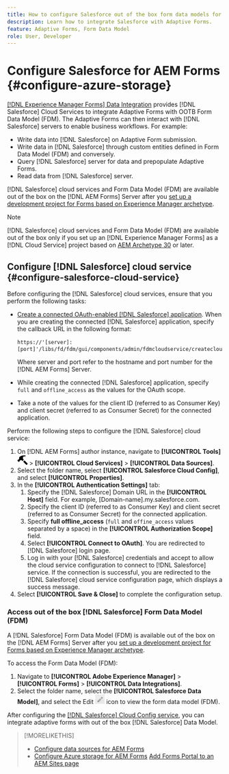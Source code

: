 ```yaml
---
title: How to configure Salesforce out of the box form data models for Adaptive Forms?
description: Learn how to integrate Salesforce with Adaptive Forms.
feature: Adaptive Forms, Form Data Model
role: User, Developer
---
```


# Configure Salesforce for AEM Forms {#configure-azure-storage}

[[!DNL Experience Manager Forms] Data Integration](data-integration.md) provides [!DNL Salesforce] Cloud Services to integrate Adaptive Forms with OOTB Form Data Model (FDM). The Adaptive Forms can then interact with [!DNL Salesforce] servers to enable business workflows. For example:

* Write data into [!DNL Salesforce] on Adaptive Form submission.
* Write data in [!DNL Salesforce] through custom entities defined in Form Data Model (FDM) and conversely.
* Query [!DNL Salesforce] server for data and prepopulate Adaptive Forms.
* Read data from [!DNL Salesforce] server.

[!DNL Salesforce] cloud services and Form Data Model (FDM) are available out of the box on the [!DNL AEM Forms] Server after you [set up a development project for Forms based on Experience Manager archetype](setup-local-development-environment.md#forms-cloud-service-local-development-environment).

>[!NOTE]
>
>[!DNL Salesforce] cloud services and Form Data Model (FDM) are available out of the box only if you set up an [!DNL Experience Manager Forms] as a [!DNL Cloud Service] project based on [AEM Archetype 30](https://github.com/adobe/aem-project-archetype/releases/tag/aem-project-archetype-30) or later.

## Configure [!DNL Salesforce] cloud service {#configure-salesforce-cloud-service}

Before configuring the [!DNL Salesforce] cloud services, ensure that you perform the following tasks:

* [Create a connected OAuth-enabled [!DNL Salesforce] application](https://help.salesforce.com/s/articleView?id=sf.connected_app_create_api_integration.htm&type=5). When you are creating the connected [!DNL Salesforce] application, specify the callback URL in the following format:

   ```
   https://'[server]:[port]'/libs/fd/fdm/gui/components/admin/fdmcloudservice/createcloudconfigwizard/cloudservices.html
   ```

   Where server and port refer to the hostname and port number for the [!DNL AEM Forms] Server. 

* While creating the connected [!DNL Salesforce] application, specify `full` and `offline_access` as the values for the OAuth scope.

* Take a note of the values for the client ID (referred to as Consumer Key) and client secret (referred to as Consumer Secret) for the connected application.

Perform the following steps to configure the [!DNL Salesforce] cloud service:

1. On [!DNL AEM Forms] author instance, navigate to **[!UICONTROL Tools]** ![hammer](assets/hammer.png) &gt; **[!UICONTROL Cloud Services]** &gt; **[!UICONTROL Data Sources]**. 
2. Select the folder name, select **[!UICONTROL Salesforce Cloud Config]**, and select **[!UICONTROL Properties]**.
3. In the **[!UICONTROL Authentication Settings]** tab:
   1. Specify the [!DNL Salesforce] Domain URL in the **[!UICONTROL Host]** field. For example, [Domain-name].my.salesforce.com.
   2. Specify the client ID (referred to as Consumer Key) and client secret (referred to as Consumer Secret) for the connected application.
   3. Specify **full offline_access** (`full` and `offine_access` values separated by a space) in the **[!UICONTROL Authorization Scope]** field.
   4. Select **[!UICONTROL Connect to OAuth]**. You are redirected to [!DNL Salesforce] login page.
   5. Log in with your [!DNL Salesforce] credentials and accept to allow the cloud service configuration to connect to [!DNL Salesforce] service. If the connection is successful, you are redirected to the [!DNL Salesforce] cloud service configuration page, which displays a success message.
4. Select **[!UICONTROL Save & Close]** to complete the configuration setup.

### Access out of the box [!DNL Salesforce] Form Data Model (FDM)

A [!DNL Salesforce] Form Data Model (FDM) is available out of the box on the [!DNL AEM Forms] Server after you [set up a development project for Forms based on Experience Manager archetype](setup-local-development-environment.md#forms-cloud-service-local-development-environment).

To access the Form Data Model (FDM):
1. Navigate to **[!UICONTROL Adobe Experience Manager]** &gt; **[!UICONTROL Forms]** &gt; **[!UICONTROL Data Integrations]**.  
1. Select the folder name, select the **[!UICONTROL Salesforce Data Model]**, and select the Edit ![Edit](assets/edit.png) icon to view the form data model (FDM).

After configuring the [[!DNL Salesforce] Cloud Config service](#configure-salesforce-cloud-service), you can integrate adaptive forms with out of the box [!DNL Salesforce] Data Model.

>[!MORELIKETHIS]
>
>* [Configure data sources for AEM Forms](/help/forms/configure-data-sources.md)
>* [Configure Azure storage for AEM Forms](/help/forms/configure-azure-storage.md)
>  [Add Forms Portal to an AEM Sites page](/help/forms/configure-forms-portal.md)
